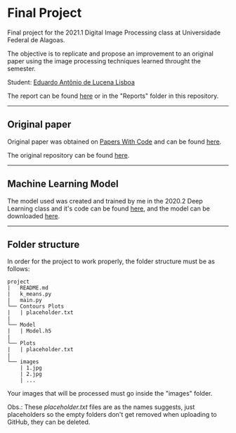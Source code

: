 # Final Project

Final project for the 2021.1 Digital Image Processing class at Universidade Federal de Alagoas.

The objective is to replicate and propose an improvement to an original paper using the image processing techniques learned throught the semester.

Student: [Eduardo Antônio de Lucena Lisboa][git_lisboa]

The report can be found [here][report_link] or in the "Reports" folder in this repository.

---
## Original paper
Original paper was obtained on [Papers With Code][pwc] and can be found [here][original_paper].

The original repository can be found [here][original_repository].

---
## Machine Learning Model
The model used was created and trained by me in the 2020.2 Deep Learning class and it's code can be found [here][repo_dl], and the model can be downloaded [here][drive_model].

---
## Folder structure
In order for the project to work properly, the folder structure must be as follows:
```
project
|   README.md
|   k_means.py
|   main.py
└── Contours Plots
|   | placeholder.txt
|
└── Model
|   | Model.h5
|
└── Plots
|   | placeholder.txt
|
└── images
    | 1.jpg
    | 2.jpg
    | ...
```
Your images that will be processed must go inside the "images" folder.

Obs.: These _placeholder.txt_ files are as the names suggests, just placeholders so the empty folders don't get removed when uploading to GitHub, they can be deleted.


<!-- ----------------- -->
<!-- ----- LINKS ----- -->
<!-- ----------------- -->
[git_lisboa]: https://github.com/EduardoLisboa
[report_link]: https://drive.google.com/file/d/1N7TJI_0kJ7KFOfNB0iQt4bc7VVohjZhl/view?usp=sharing

[pwc]: https://paperswithcode.com
[original_paper]: https://paperswithcode.com/paper/a-smartphone-application-to-detection-and
[original_repository]: https://github.com/FrexG/ycgcr_leaf_segmentation

[repo_dl]: https://github.com/EduardoLisboa/YCgCr_leaf_segmentation
[drive_model]: https://drive.google.com/file/d/19XuJ6hp1yPITohUcdyaha_BhsmeuXS2B/view?usp=sharing
